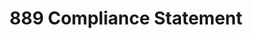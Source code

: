 ---
title: "889 Compliance Statement"
customHeadElements:
  - <link rel="manifest" href="manifest.json" />
---